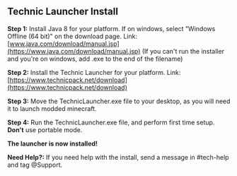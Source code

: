 ## Technic Launcher Install

**Step 1:** Install Java 8 for your platform. If on windows, select "Windows Offline (64 bit)" on the download page. Link: [www.java.com/download/manual.jsp](https://www.java.com/download/manual.jsp)
(If you can't run the installer and you're on windows, add .exe to the end of the filename)

**Step 2:** Install the Technic Launcher for your platform. Link: [https://www.technicpack.net/download](https://www.technicpack.net/download)

**Step 3:** Move the TechnicLauncher.exe file to your desktop, as you will need it to launch modded minecraft.

**Step 4:** Run the TechnicLauncher.exe file, and perform first time setup. **Don't** use portable mode.

**The launcher is now installed!**

**Need Help?:** If you need help with the install, send a message in #tech-help and tag @Support.
